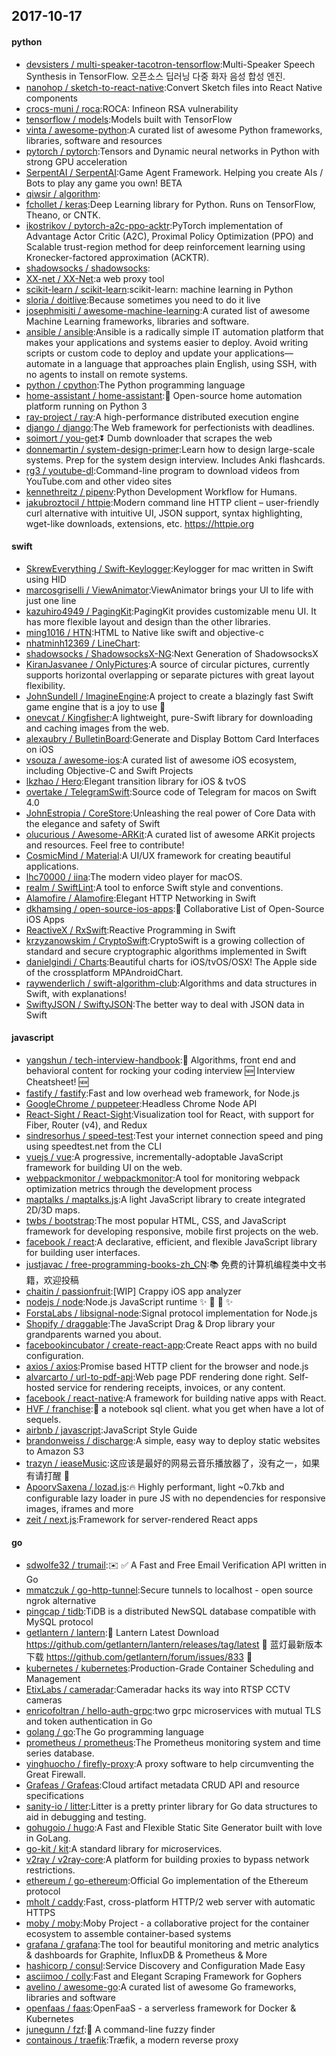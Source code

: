## 2017-10-17

#### python
* [devsisters / multi-speaker-tacotron-tensorflow](https://github.com/devsisters/multi-speaker-tacotron-tensorflow):Multi-Speaker Speech Synthesis in TensorFlow. 오픈소스 딥러닝 다중 화자 음성 합성 엔진.
* [nanohop / sketch-to-react-native](https://github.com/nanohop/sketch-to-react-native):Convert Sketch files into React Native components
* [crocs-muni / roca](https://github.com/crocs-muni/roca):ROCA: Infineon RSA vulnerability
* [tensorflow / models](https://github.com/tensorflow/models):Models built with TensorFlow
* [vinta / awesome-python](https://github.com/vinta/awesome-python):A curated list of awesome Python frameworks, libraries, software and resources
* [pytorch / pytorch](https://github.com/pytorch/pytorch):Tensors and Dynamic neural networks in Python with strong GPU acceleration
* [SerpentAI / SerpentAI](https://github.com/SerpentAI/SerpentAI):Game Agent Framework. Helping you create AIs / Bots to play any game you own! BETA
* [qiwsir / algorithm](https://github.com/qiwsir/algorithm):
* [fchollet / keras](https://github.com/fchollet/keras):Deep Learning library for Python. Runs on TensorFlow, Theano, or CNTK.
* [ikostrikov / pytorch-a2c-ppo-acktr](https://github.com/ikostrikov/pytorch-a2c-ppo-acktr):PyTorch implementation of Advantage Actor Critic (A2C), Proximal Policy Optimization (PPO) and Scalable trust-region method for deep reinforcement learning using Kronecker-factored approximation (ACKTR).
* [shadowsocks / shadowsocks](https://github.com/shadowsocks/shadowsocks):
* [XX-net / XX-Net](https://github.com/XX-net/XX-Net):a web proxy tool
* [scikit-learn / scikit-learn](https://github.com/scikit-learn/scikit-learn):scikit-learn: machine learning in Python
* [sloria / doitlive](https://github.com/sloria/doitlive):Because sometimes you need to do it live
* [josephmisiti / awesome-machine-learning](https://github.com/josephmisiti/awesome-machine-learning):A curated list of awesome Machine Learning frameworks, libraries and software.
* [ansible / ansible](https://github.com/ansible/ansible):Ansible is a radically simple IT automation platform that makes your applications and systems easier to deploy. Avoid writing scripts or custom code to deploy and update your applications— automate in a language that approaches plain English, using SSH, with no agents to install on remote systems.
* [python / cpython](https://github.com/python/cpython):The Python programming language
* [home-assistant / home-assistant](https://github.com/home-assistant/home-assistant):🏡 Open-source home automation platform running on Python 3
* [ray-project / ray](https://github.com/ray-project/ray):A high-performance distributed execution engine
* [django / django](https://github.com/django/django):The Web framework for perfectionists with deadlines.
* [soimort / you-get](https://github.com/soimort/you-get):⏬ Dumb downloader that scrapes the web
* [donnemartin / system-design-primer](https://github.com/donnemartin/system-design-primer):Learn how to design large-scale systems. Prep for the system design interview. Includes Anki flashcards.
* [rg3 / youtube-dl](https://github.com/rg3/youtube-dl):Command-line program to download videos from YouTube.com and other video sites
* [kennethreitz / pipenv](https://github.com/kennethreitz/pipenv):Python Development Workflow for Humans.
* [jakubroztocil / httpie](https://github.com/jakubroztocil/httpie):Modern command line HTTP client – user-friendly curl alternative with intuitive UI, JSON support, syntax highlighting, wget-like downloads, extensions, etc. https://httpie.org

#### swift
* [SkrewEverything / Swift-Keylogger](https://github.com/SkrewEverything/Swift-Keylogger):Keylogger for mac written in Swift using HID
* [marcosgriselli / ViewAnimator](https://github.com/marcosgriselli/ViewAnimator):ViewAnimator brings your UI to life with just one line
* [kazuhiro4949 / PagingKit](https://github.com/kazuhiro4949/PagingKit):PagingKit provides customizable menu UI. It has more flexible layout and design than the other libraries.
* [ming1016 / HTN](https://github.com/ming1016/HTN):HTML to Native like swift and objective-c
* [nhatminh12369 / LineChart](https://github.com/nhatminh12369/LineChart):
* [shadowsocks / ShadowsocksX-NG](https://github.com/shadowsocks/ShadowsocksX-NG):Next Generation of ShadowsocksX
* [KiranJasvanee / OnlyPictures](https://github.com/KiranJasvanee/OnlyPictures):A source of circular pictures, currently supports horizontal overlapping or separate pictures with great layout flexibility.
* [JohnSundell / ImagineEngine](https://github.com/JohnSundell/ImagineEngine):A project to create a blazingly fast Swift game engine that is a joy to use 🚀
* [onevcat / Kingfisher](https://github.com/onevcat/Kingfisher):A lightweight, pure-Swift library for downloading and caching images from the web.
* [alexaubry / BulletinBoard](https://github.com/alexaubry/BulletinBoard):Generate and Display Bottom Card Interfaces on iOS
* [vsouza / awesome-ios](https://github.com/vsouza/awesome-ios):A curated list of awesome iOS ecosystem, including Objective-C and Swift Projects
* [lkzhao / Hero](https://github.com/lkzhao/Hero):Elegant transition library for iOS & tvOS
* [overtake / TelegramSwift](https://github.com/overtake/TelegramSwift):Source code of Telegram for macos on Swift 4.0
* [JohnEstropia / CoreStore](https://github.com/JohnEstropia/CoreStore):Unleashing the real power of Core Data with the elegance and safety of Swift
* [olucurious / Awesome-ARKit](https://github.com/olucurious/Awesome-ARKit):A curated list of awesome ARKit projects and resources. Feel free to contribute!
* [CosmicMind / Material](https://github.com/CosmicMind/Material):A UI/UX framework for creating beautiful applications.
* [lhc70000 / iina](https://github.com/lhc70000/iina):The modern video player for macOS.
* [realm / SwiftLint](https://github.com/realm/SwiftLint):A tool to enforce Swift style and conventions.
* [Alamofire / Alamofire](https://github.com/Alamofire/Alamofire):Elegant HTTP Networking in Swift
* [dkhamsing / open-source-ios-apps](https://github.com/dkhamsing/open-source-ios-apps):📱 Collaborative List of Open-Source iOS Apps
* [ReactiveX / RxSwift](https://github.com/ReactiveX/RxSwift):Reactive Programming in Swift
* [krzyzanowskim / CryptoSwift](https://github.com/krzyzanowskim/CryptoSwift):CryptoSwift is a growing collection of standard and secure cryptographic algorithms implemented in Swift
* [danielgindi / Charts](https://github.com/danielgindi/Charts):Beautiful charts for iOS/tvOS/OSX! The Apple side of the crossplatform MPAndroidChart.
* [raywenderlich / swift-algorithm-club](https://github.com/raywenderlich/swift-algorithm-club):Algorithms and data structures in Swift, with explanations!
* [SwiftyJSON / SwiftyJSON](https://github.com/SwiftyJSON/SwiftyJSON):The better way to deal with JSON data in Swift

#### javascript
* [yangshun / tech-interview-handbook](https://github.com/yangshun/tech-interview-handbook):💯 Algorithms, front end and behavioral content for rocking your coding interview 🆕 Interview Cheatsheet! 🆕
* [fastify / fastify](https://github.com/fastify/fastify):Fast and low overhead web framework, for Node.js
* [GoogleChrome / puppeteer](https://github.com/GoogleChrome/puppeteer):Headless Chrome Node API
* [React-Sight / React-Sight](https://github.com/React-Sight/React-Sight):Visualization tool for React, with support for Fiber, Router (v4), and Redux
* [sindresorhus / speed-test](https://github.com/sindresorhus/speed-test):Test your internet connection speed and ping using speedtest.net from the CLI
* [vuejs / vue](https://github.com/vuejs/vue):A progressive, incrementally-adoptable JavaScript framework for building UI on the web.
* [webpackmonitor / webpackmonitor](https://github.com/webpackmonitor/webpackmonitor):A tool for monitoring webpack optimization metrics through the development process
* [maptalks / maptalks.js](https://github.com/maptalks/maptalks.js):A light JavaScript library to create integrated 2D/3D maps.
* [twbs / bootstrap](https://github.com/twbs/bootstrap):The most popular HTML, CSS, and JavaScript framework for developing responsive, mobile first projects on the web.
* [facebook / react](https://github.com/facebook/react):A declarative, efficient, and flexible JavaScript library for building user interfaces.
* [justjavac / free-programming-books-zh_CN](https://github.com/justjavac/free-programming-books-zh_CN):📚 免费的计算机编程类中文书籍，欢迎投稿
* [chaitin / passionfruit](https://github.com/chaitin/passionfruit):[WIP] Crappy iOS app analyzer
* [nodejs / node](https://github.com/nodejs/node):Node.js JavaScript runtime ✨ 🐢 🚀 ✨
* [ForstaLabs / libsignal-node](https://github.com/ForstaLabs/libsignal-node):Signal protocol implementation for Node.js
* [Shopify / draggable](https://github.com/Shopify/draggable):The JavaScript Drag & Drop library your grandparents warned you about.
* [facebookincubator / create-react-app](https://github.com/facebookincubator/create-react-app):Create React apps with no build configuration.
* [axios / axios](https://github.com/axios/axios):Promise based HTTP client for the browser and node.js
* [alvarcarto / url-to-pdf-api](https://github.com/alvarcarto/url-to-pdf-api):Web page PDF rendering done right. Self-hosted service for rendering receipts, invoices, or any content.
* [facebook / react-native](https://github.com/facebook/react-native):A framework for building native apps with React.
* [HVF / franchise](https://github.com/HVF/franchise):🍟 a notebook sql client. what you get when have a lot of sequels.
* [airbnb / javascript](https://github.com/airbnb/javascript):JavaScript Style Guide
* [brandonweiss / discharge](https://github.com/brandonweiss/discharge):A simple, easy way to deploy static websites to Amazon S3
* [trazyn / ieaseMusic](https://github.com/trazyn/ieaseMusic):这应该是最好的网易云音乐播放器了，没有之一，如果有请打醒 🤘
* [ApoorvSaxena / lozad.js](https://github.com/ApoorvSaxena/lozad.js):🔥 Highly performant, light ~0.7kb and configurable lazy loader in pure JS with no dependencies for responsive images, iframes and more
* [zeit / next.js](https://github.com/zeit/next.js):Framework for server-rendered React apps

#### go
* [sdwolfe32 / trumail](https://github.com/sdwolfe32/trumail):✉️ ✅ A Fast and Free Email Verification API written in Go
* [mmatczuk / go-http-tunnel](https://github.com/mmatczuk/go-http-tunnel):Secure tunnels to localhost - open source ngrok alternative
* [pingcap / tidb](https://github.com/pingcap/tidb):TiDB is a distributed NewSQL database compatible with MySQL protocol
* [getlantern / lantern](https://github.com/getlantern/lantern):🔴 Lantern Latest Download https://github.com/getlantern/lantern/releases/tag/latest 🔴 蓝灯最新版本下载 https://github.com/getlantern/forum/issues/833 🔴
* [kubernetes / kubernetes](https://github.com/kubernetes/kubernetes):Production-Grade Container Scheduling and Management
* [EtixLabs / cameradar](https://github.com/EtixLabs/cameradar):Cameradar hacks its way into RTSP CCTV cameras
* [enricofoltran / hello-auth-grpc](https://github.com/enricofoltran/hello-auth-grpc):two grpc microservices with mutual TLS and token authentication in Go
* [golang / go](https://github.com/golang/go):The Go programming language
* [prometheus / prometheus](https://github.com/prometheus/prometheus):The Prometheus monitoring system and time series database.
* [yinghuocho / firefly-proxy](https://github.com/yinghuocho/firefly-proxy):A proxy software to help circumventing the Great Firewall.
* [Grafeas / Grafeas](https://github.com/Grafeas/Grafeas):Cloud artifact metadata CRUD API and resource specifications
* [sanity-io / litter](https://github.com/sanity-io/litter):Litter is a pretty printer library for Go data structures to aid in debugging and testing.
* [gohugoio / hugo](https://github.com/gohugoio/hugo):A Fast and Flexible Static Site Generator built with love in GoLang.
* [go-kit / kit](https://github.com/go-kit/kit):A standard library for microservices.
* [v2ray / v2ray-core](https://github.com/v2ray/v2ray-core):A platform for building proxies to bypass network restrictions.
* [ethereum / go-ethereum](https://github.com/ethereum/go-ethereum):Official Go implementation of the Ethereum protocol
* [mholt / caddy](https://github.com/mholt/caddy):Fast, cross-platform HTTP/2 web server with automatic HTTPS
* [moby / moby](https://github.com/moby/moby):Moby Project - a collaborative project for the container ecosystem to assemble container-based systems
* [grafana / grafana](https://github.com/grafana/grafana):The tool for beautiful monitoring and metric analytics & dashboards for Graphite, InfluxDB & Prometheus & More
* [hashicorp / consul](https://github.com/hashicorp/consul):Service Discovery and Configuration Made Easy
* [asciimoo / colly](https://github.com/asciimoo/colly):Fast and Elegant Scraping Framework for Gophers
* [avelino / awesome-go](https://github.com/avelino/awesome-go):A curated list of awesome Go frameworks, libraries and software
* [openfaas / faas](https://github.com/openfaas/faas):OpenFaaS - a serverless framework for Docker & Kubernetes
* [junegunn / fzf](https://github.com/junegunn/fzf):🌸 A command-line fuzzy finder
* [containous / traefik](https://github.com/containous/traefik):Træfik, a modern reverse proxy
